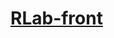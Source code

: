 # [RLab-front](https://github.com/seyoung222/RLab-front/blob/dev/%EC%84%B8%EB%AF%B8/html/main.html.io)
